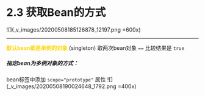 # 2.3 获取Bean的方式
![](_v_images/20200508185126878_12197.png =600x)
***
<font color=gold>**默认bean都是单例的对象**</font> (singleton)
取两次bean对象 `==` 比较结果是 `true`

##### 指定bean为多例对象的方式：
bean标签中添加 `scope="prototype"` 属性
![](_v_images/20200508190024648_1792.png =400x)


